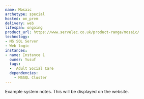 ```yaml
---
name: Mosaic
archetype: special
hosted: on_prem
delivery: web
lifespan: ongoing
product_url: https://www.servelec.co.uk/product-range/mosaic/
technology:
- MS SQL Server
- Web logic
instances:
- name: Instance 1
  owner: Yusuf
  tags:
  -  Adult Social Care
  dependencies:
    - MSSQL Cluster
---
```


Example system notes. This will be displayed on the website.
